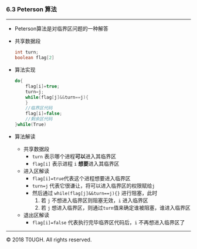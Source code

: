 ### 6.3 Peterson 算法
---
- Peterson算法是对临界区问题的一种解答

- 共享数据段
    ````java
    int turn;
    boolean flag[2] 
    ````
- 算法实现
    ````java
    do{
        flag[i]=true;
        turn=j;
        while(flag[j]&&turn==j){
        }
        //临界区代码
        flag[i]=false;
        //剩余区代码
    }while(True)
    ````
- 算法解读
    - 共享数据段
        - `turn` 表示哪个进程**可以**进入其临界区
        - `flag[i]` 表示进程 `i` **想要**进入其临界区
    - 进入区解读
        - `flag[i]=true`代表这个进程想要进入临界区
        - `turn=j` 代表它很谦让，将可以进入临界区的权限赋给`j`
        - 然后通过 `while(flag[j]&&turn==j){}` 进行阻塞，此时
            1. 若 `j` 不想进入临界区则阻塞无效，`i` 进入临界区
            2. 若 `j` 想进入临界区，则通过`turn`值来确定谁被阻塞，谁进入临界区
    - 退出区解读
        - `flag[i]=false` 代表执行完毕临界区代码后，`i` 不再想进入临界区了
---
&copy; 2018 T0UGH. All rights reserved.